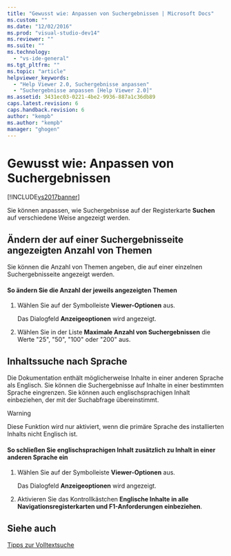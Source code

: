 ```yaml
---
title: "Gewusst wie: Anpassen von Suchergebnissen | Microsoft Docs"
ms.custom: ""
ms.date: "12/02/2016"
ms.prod: "visual-studio-dev14"
ms.reviewer: ""
ms.suite: ""
ms.technology: 
  - "vs-ide-general"
ms.tgt_pltfrm: ""
ms.topic: "article"
helpviewer_keywords: 
  - "Help Viewer 2.0, Suchergebnisse anpassen"
  - "Suchergebnisse anpassen [Help Viewer 2.0]"
ms.assetid: 3431ec03-0221-4be2-9936-887a1c36db89
caps.latest.revision: 6
caps.handback.revision: 6
author: "kempb"
ms.author: "kempb"
manager: "ghogen"
---
```

# Gewusst wie: Anpassen von Suchergebnissen
[!INCLUDE[vs2017banner](../code-quality/includes/vs2017banner.md)]

Sie können anpassen, wie Suchergebnisse auf der Registerkarte **Suchen** auf verschiedene Weise angezeigt werden.  
  
## Ändern der auf einer Suchergebnisseite angezeigten Anzahl von Themen  
 Sie können die Anzahl von Themen angeben, die auf einer einzelnen Suchergebnisseite angezeigt werden.  
  
#### So ändern Sie die Anzahl der jeweils angezeigten Themen  
  
1.  Wählen Sie auf der Symbolleiste **Viewer\-Optionen** aus.  
  
     Das Dialogfeld **Anzeigeoptionen** wird angezeigt.  
  
2.  Wählen Sie in der Liste **Maximale Anzahl von Suchergebnissen** die Werte "25", "50", "100" oder "200" aus.  
  
## Inhaltssuche nach Sprache  
 Die Dokumentation enthält möglicherweise Inhalte in einer anderen Sprache als Englisch.  Sie können die Suchergebnisse auf Inhalte in einer bestimmten Sprache eingrenzen.  Sie können auch englischsprachigen Inhalt einbeziehen, der mit der Suchabfrage übereinstimmt.  
  
> [!WARNING]
>  Diese Funktion wird nur aktiviert, wenn die primäre Sprache des installierten Inhalts nicht Englisch ist.  
  
#### So schließen Sie englischsprachigen Inhalt zusätzlich zu Inhalt in einer anderen Sprache ein  
  
1.  Wählen Sie auf der Symbolleiste **Viewer\-Optionen** aus.  
  
     Das Dialogfeld **Anzeigeoptionen** wird angezeigt.  
  
2.  Aktivieren Sie das Kontrollkästchen **Englische Inhalte in alle Navigationsregisterkarten und F1\-Anforderungen einbeziehen**.  
  
## Siehe auch  
 [Tipps zur Volltextsuche](../ide/full-text-search-tips.md)